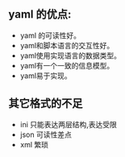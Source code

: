 ## yaml 的优点:
- yaml 的可读性好。 
- yaml和脚本语言的交互性好。
- yaml使用实现语言的数据类型。 
- yaml有一个一致的信息模型。 
- yaml易于实现。
## 其它格式的不足
- ini 只能表达两层结构,表达受限 
- json 可读性差点
- xml 繁琐
